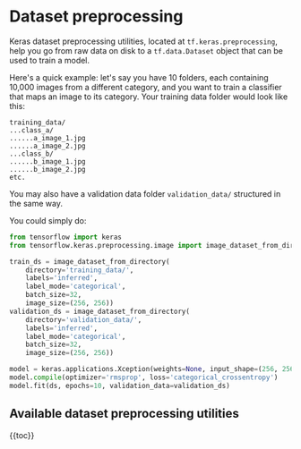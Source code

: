 # Dataset preprocessing

Keras dataset preprocessing utilities, located at `tf.keras.preprocessing`,
help you go from raw data on disk to a `tf.data.Dataset` object that can be
used to train a model.

Here's a quick example: let's say you have 10 folders, each containing
10,000 images from a different category, and you want to train a
classifier that maps an image to its category. Your training data folder would look
like this:

```
training_data/
...class_a/
......a_image_1.jpg
......a_image_2.jpg
...class_b/
......b_image_1.jpg
......b_image_2.jpg
etc.
```

You may also have a validation data folder `validation_data/` structured in the same way.

You could simply do:

```python
from tensorflow import keras
from tensorflow.keras.preprocessing.image import image_dataset_from_directory

train_ds = image_dataset_from_directory(
    directory='training_data/',
    labels='inferred',
    label_mode='categorical',
    batch_size=32,
    image_size=(256, 256))
validation_ds = image_dataset_from_directory(
    directory='validation_data/',
    labels='inferred',
    label_mode='categorical',
    batch_size=32,
    image_size=(256, 256))

model = keras.applications.Xception(weights=None, input_shape=(256, 256, 3), classes=10)
model.compile(optimizer='rmsprop', loss='categorical_crossentropy')
model.fit(ds, epochs=10, validation_data=validation_ds)
```


## Available dataset preprocessing utilities

{{toc}}

